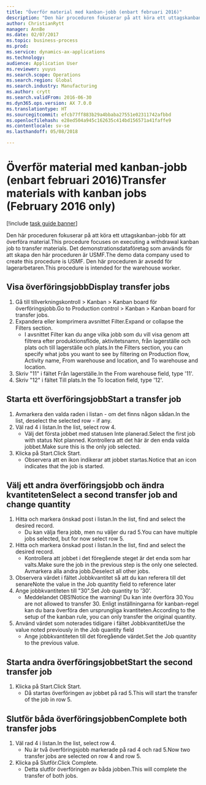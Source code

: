 ```yaml
--- 
title: "Överför material med kanban-jobb (enbart februari 2016)"
description: "Den här proceduren fokuserar på att köra ett uttagskanban-jobb för att överföra material."
author: ChristianRytt
manager: AnnBe
ms.date: 02/07/2017
ms.topic: business-process
ms.prod: 
ms.service: dynamics-ax-applications
ms.technology: 
audience: Application User
ms.reviewer: yuyus
ms.search.scope: Operations
ms.search.region: Global
ms.search.industry: Manufacturing
ms.author: crytt
ms.search.validFrom: 2016-06-30
ms.dyn365.ops.version: AX 7.0.0
ms.translationtype: HT
ms.sourcegitcommit: efcb77ff883b29a4bbaba27551e02311742afbbd
ms.openlocfilehash: e28ed504a945c162635c414bd156571a41faffe9
ms.contentlocale: sv-se
ms.lasthandoff: 05/08/2018

---
```

# <a name="transfer-materials-with-kanban-jobs-february-2016-only"></a><span data-ttu-id="83e59-103">Överför material med kanban-jobb (enbart februari 2016)</span><span class="sxs-lookup"><span data-stu-id="83e59-103">Transfer materials with kanban jobs (February 2016 only)</span></span>

[!include [task guide banner](../../includes/task-guide-banner.md)]

<span data-ttu-id="83e59-104">Den här proceduren fokuserar på att köra ett uttagskanban-jobb för att överföra material.</span><span class="sxs-lookup"><span data-stu-id="83e59-104">This procedure focuses on executing a withdrawal kanban job to transfer materials.</span></span> <span data-ttu-id="83e59-105">Det demonstrationsdataföretag som används för att skapa den här proceduren är USMF.</span><span class="sxs-lookup"><span data-stu-id="83e59-105">The demo data company used to create this procedure is USMF.</span></span> <span data-ttu-id="83e59-106">Den här proceduren är avsedd för lagerarbetaren.</span><span class="sxs-lookup"><span data-stu-id="83e59-106">This procedure is intended for the warehouse worker.</span></span>


## <a name="display-transfer-jobs"></a><span data-ttu-id="83e59-107">Visa överföringsjobb</span><span class="sxs-lookup"><span data-stu-id="83e59-107">Display transfer jobs</span></span>
1. <span data-ttu-id="83e59-108">Gå till tillverkningskontroll > Kanban > Kanban board för överföringsjobb.</span><span class="sxs-lookup"><span data-stu-id="83e59-108">Go to Production control > Kanban > Kanban board for transfer jobs.</span></span>
2. <span data-ttu-id="83e59-109">Expandera eller komprimera avsnittet Filter.</span><span class="sxs-lookup"><span data-stu-id="83e59-109">Expand or collapse the Filters section.</span></span>
    * <span data-ttu-id="83e59-110">I avsnittet Filter kan du ange vilka jobb som du vill visa genom att filtrera efter produktionsflöde, aktivitetsnamn, från lagerställe och plats och till lagerställe och plats.</span><span class="sxs-lookup"><span data-stu-id="83e59-110">In the Filters section, you can specify what jobs you want to see by filtering on Production flow, Activity name, From warehouse and location, and To warehouse and location.</span></span>  
3. <span data-ttu-id="83e59-111">Skriv "11" i fältet Från lagerställe.</span><span class="sxs-lookup"><span data-stu-id="83e59-111">In the From warehouse field, type '11'.</span></span>
4. <span data-ttu-id="83e59-112">Skriv "12" i fältet Till plats.</span><span class="sxs-lookup"><span data-stu-id="83e59-112">In the To location field, type '12'.</span></span>

## <a name="start-a-transfer-job"></a><span data-ttu-id="83e59-113">Starta ett överföringsjobb</span><span class="sxs-lookup"><span data-stu-id="83e59-113">Start a transfer job</span></span>
1. <span data-ttu-id="83e59-114">Avmarkera den valda raden i listan - om det finns någon sådan.</span><span class="sxs-lookup"><span data-stu-id="83e59-114">In the list, deselect the selected row - if any.</span></span>
2. <span data-ttu-id="83e59-115">Väl rad 4 i listan.</span><span class="sxs-lookup"><span data-stu-id="83e59-115">In the list, select row 4.</span></span>
    * <span data-ttu-id="83e59-116">Välj det första jobbet med statusen Inte planerad.</span><span class="sxs-lookup"><span data-stu-id="83e59-116">Select the first job with status Not planned.</span></span> <span data-ttu-id="83e59-117">Kontrollera att det här är den enda valda jobbet.</span><span class="sxs-lookup"><span data-stu-id="83e59-117">Make sure this is the only job selected.</span></span>  
3. <span data-ttu-id="83e59-118">Klicka på Start.</span><span class="sxs-lookup"><span data-stu-id="83e59-118">Click Start.</span></span>
    * <span data-ttu-id="83e59-119">Observera att en ikon indikerar att jobbet startas.</span><span class="sxs-lookup"><span data-stu-id="83e59-119">Notice that an icon indicates that the job is started.</span></span>  

## <a name="select-a-second-transfer-job-and-change-quantity"></a><span data-ttu-id="83e59-120">Välj ett andra överföringsjobb och ändra kvantiteten</span><span class="sxs-lookup"><span data-stu-id="83e59-120">Select a second transfer job and change quantity</span></span>
1. <span data-ttu-id="83e59-121">Hitta och markera önskad post i listan.</span><span class="sxs-lookup"><span data-stu-id="83e59-121">In the list, find and select the desired record.</span></span>
    * <span data-ttu-id="83e59-122">Du kan välja flera jobb, men nu väljer du rad 5.</span><span class="sxs-lookup"><span data-stu-id="83e59-122">You can have multiple jobs selected, but for now select row 5.</span></span>  
2. <span data-ttu-id="83e59-123">Hitta och markera önskad post i listan.</span><span class="sxs-lookup"><span data-stu-id="83e59-123">In the list, find and select the desired record.</span></span>
    * <span data-ttu-id="83e59-124">Kontrollera att jobbet i det föregående steget är det enda som har valts.</span><span class="sxs-lookup"><span data-stu-id="83e59-124">Make sure the job in the previous step is the only one selected.</span></span> <span data-ttu-id="83e59-125">Avmarkera alla andra jobb.</span><span class="sxs-lookup"><span data-stu-id="83e59-125">Deselect all other jobs.</span></span>  
3. <span data-ttu-id="83e59-126">Observera värdet i fältet Jobbkvantitet så att du kan referera till det senare</span><span class="sxs-lookup"><span data-stu-id="83e59-126">Note the value in the Job quantity field to reference later</span></span>
4. <span data-ttu-id="83e59-127">Ange jobbkvantiteten till "30".</span><span class="sxs-lookup"><span data-stu-id="83e59-127">Set Job quantity to '30'.</span></span>
    * <span data-ttu-id="83e59-128">Meddelandet OBS!</span><span class="sxs-lookup"><span data-stu-id="83e59-128">Notice the warning!</span></span> <span data-ttu-id="83e59-129">Du kan inte överföra 30.</span><span class="sxs-lookup"><span data-stu-id="83e59-129">You are not allowed to transfer 30.</span></span> <span data-ttu-id="83e59-130">Enligt inställningarna för kanban-regel kan du bara överföra den ursprungliga kvantiteten.</span><span class="sxs-lookup"><span data-stu-id="83e59-130">According to the setup of the kanban rule, you can only transfer the original quantity.</span></span>  
5. <span data-ttu-id="83e59-131">Använd värdet som noterades tidigare i fältet Jobbkvantitet</span><span class="sxs-lookup"><span data-stu-id="83e59-131">Use the value noted previously in the Job quantity field</span></span>
    * <span data-ttu-id="83e59-132">Ange jobbkvantiteten till det föregående värdet.</span><span class="sxs-lookup"><span data-stu-id="83e59-132">Set the Job quantity to the previous value.</span></span>  

## <a name="start-the-second-transfer-job"></a><span data-ttu-id="83e59-133">Starta andra överföringsjobbet</span><span class="sxs-lookup"><span data-stu-id="83e59-133">Start the second transfer job</span></span>
1. <span data-ttu-id="83e59-134">Klicka på Start.</span><span class="sxs-lookup"><span data-stu-id="83e59-134">Click Start.</span></span>
    * <span data-ttu-id="83e59-135">Då startas överföringen av jobbet på rad 5.</span><span class="sxs-lookup"><span data-stu-id="83e59-135">This will start the transfer of the job in row 5.</span></span>  

## <a name="complete-both-transfer-jobs"></a><span data-ttu-id="83e59-136">Slutför båda överföringsjobben</span><span class="sxs-lookup"><span data-stu-id="83e59-136">Complete both transfer jobs</span></span>
1. <span data-ttu-id="83e59-137">Väl rad 4 i listan.</span><span class="sxs-lookup"><span data-stu-id="83e59-137">In the list, select row 4.</span></span>
    * <span data-ttu-id="83e59-138">Nu är två överföringsjobb markerade på rad 4 och rad 5.</span><span class="sxs-lookup"><span data-stu-id="83e59-138">Now two transfer jobs are selected on row 4 and row 5.</span></span>  
2. <span data-ttu-id="83e59-139">Klicka på Slutför.</span><span class="sxs-lookup"><span data-stu-id="83e59-139">Click Complete.</span></span>
    * <span data-ttu-id="83e59-140">Detta slutför överföringen av båda jobben.</span><span class="sxs-lookup"><span data-stu-id="83e59-140">This will complete the transfer of both jobs.</span></span>  


